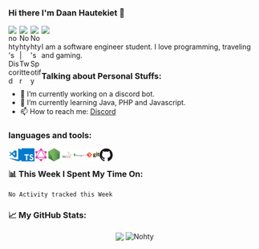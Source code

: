 ### Hi there I'm Daan Hautekiet 👋
[<img align="left" alt="nohty's Discord" width="22px" src="https://raw.githubusercontent.com/peterthehan/peterthehan/master/assets/discord.svg" />][discordServer]
[<img align="left" alt="Nohty | Twitter" width="22px" src="https://raw.githubusercontent.com/peterthehan/peterthehan/master/assets/twitter.svg" />][twitter]
[<img align="left" alt="Nohty's Spotify" width="22px" src="https://raw.githubusercontent.com/peterthehan/peterthehan/master/assets/spotify.svg" />][spotify]
![](https://visitor-badge.glitch.me/badge?page_id=Nohty.Nohty)

I am a software engineer student. I love programming, traveling and gaming.

### Talking about Personal Stuffs:

- 🔭 I’m currently working on a discord bot.
- 🌱 I’m currently learning Java, PHP and Javascript.
- 📫 How to reach me: [Discord][discord]

### languages and tools:  
[<img align="left" alt="Visual Studio Code" width="26px" src="https://raw.githubusercontent.com/github/explore/80688e429a7d4ef2fca1e82350fe8e3517d3494d/topics/visual-studio-code/visual-studio-code.png" />][vsCode]
[<img align="left" alt="JavaScript" width="26px" src="https://raw.githubusercontent.com/github/explore/80688e429a7d4ef2fca1e82350fe8e3517d3494d/topics/typescript/typescript.png" />][typescript]
[<img align="left" alt="GraphQL" width="26px" src="https://raw.githubusercontent.com/github/explore/80688e429a7d4ef2fca1e82350fe8e3517d3494d/topics/graphql/graphql.png" />][graphql]
[<img align="left" alt="Node.js" width="26px" src="https://raw.githubusercontent.com/github/explore/80688e429a7d4ef2fca1e82350fe8e3517d3494d/topics/nodejs/nodejs.png" />][nodejs]
[<img align="left" alt="MySQL" width="26px" src="https://raw.githubusercontent.com/github/explore/80688e429a7d4ef2fca1e82350fe8e3517d3494d/topics/mysql/mysql.png" />][mysql]
[<img align="left" alt="MongoDB" width="26px" src="https://raw.githubusercontent.com/github/explore/80688e429a7d4ef2fca1e82350fe8e3517d3494d/topics/mongodb/mongodb.png" />][mongodb]
[<img align="left" alt="Git" width="26px" src="https://raw.githubusercontent.com/github/explore/80688e429a7d4ef2fca1e82350fe8e3517d3494d/topics/git/git.png" />][git]
[<img align="left" alt="GitHub" width="26px" src="https://raw.githubusercontent.com/github/explore/78df643247d429f6cc873026c0622819ad797942/topics/github/github.png" />][github]

<br />

### 📊 This Week I Spent My Time On:
<!--START_SECTION:waka-->
```text
No Activity tracked this Week
```
<!--END_SECTION:waka-->

### 📈 My GitHub Stats:
<p align="center">
  <img align="center" src="https://github-readme-stats.vercel.app/api/top-langs/?username=Nohty&hide=html,tex&langs_count=3&theme=gotham" />
  <img align="center" src="https://github-readme-stats.vercel.app/api?username=Nohty&show_icons=true&line_height=27&theme=gotham" alt="Nohty" />
</P>

[vsCode]: https://code.visualstudio.com/
[typescript]: https://www.typescriptlang.org/
[graphql]: https://graphql.org/
[nodejs]: https://nodejs.org/en/
[mysql]: https://www.mysql.com/
[mongodb]: https://www.mongodb.com/
[git]: https://git-scm.com/
[github]: https://github.com/
[discord]: https://discordapp.com/users/501656039750500363
[discordServer]: https://discord.gg/EM3gKEM
[twitter]: https://twitter.com/Daan79288425
[spotify]: https://open.spotify.com/user/m9iuavpptfn6k82sxuxifkzj2?si=eb9dd42b79364144
